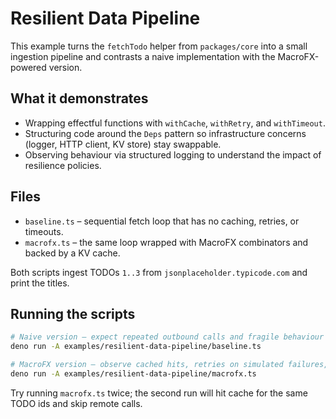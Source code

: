 # Resilient Data Pipeline

This example turns the `fetchTodo` helper from `packages/core` into a small ingestion pipeline and
contrasts a naive implementation with the MacroFX-powered version.

## What it demonstrates

- Wrapping effectful functions with `withCache`, `withRetry`, and `withTimeout`.
- Structuring code around the `Deps` pattern so infrastructure concerns (logger, HTTP client, KV
  store) stay swappable.
- Observing behaviour via structured logging to understand the impact of resilience policies.

## Files

- `baseline.ts` – sequential fetch loop that has no caching, retries, or timeouts.
- `macrofx.ts` – the same loop wrapped with MacroFX combinators and backed by a KV cache.

Both scripts ingest TODOs `1..3` from `jsonplaceholder.typicode.com` and print the titles.

## Running the scripts

```bash
# Naive version – expect repeated outbound calls and fragile behaviour if the API slows down.
deno run -A examples/resilient-data-pipeline/baseline.ts

# MacroFX version – observe cached hits, retries on simulated failures, and timeout protection.
deno run -A examples/resilient-data-pipeline/macrofx.ts
```

Try running `macrofx.ts` twice; the second run will hit cache for the same TODO ids and skip remote
calls.
